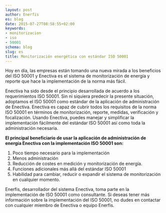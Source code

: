 ```yaml
---
layout: post
author: Enerfis
es: blog
date: 2015-07-27T08:58:55+02:00
keywords:
- monitorizacion
- iso
- 50001
schema: blog
slug: es
title: Monitorización energética con estándar ISO 50001
---
```


Hoy en día, las empresas están tomando una nueva mirada a los beneficios del ISO 50001 y Enectiva es el sistema de monitorización de energía y reporte que hace la implementación de la norma más fácil.

Enectiva ha sido desde el principio desarrollada de acuerdo a los requerimientos ISO 50001. Sin ni siquiera predecir la presente situación, adoptamos el ISO 50001 como estándar de la aplicación de administración de Enectiva. Enectiva es capaz de cubrir todos los requisitos de la norma ISO 50001 en términos de monitorización, reporte, medidas, verificación y focalización. Usando Enectiva, puedes manejar y simplificar la implementación fácilmente del estándar ISO 50001 así como toda la administración necesaria.

**El principal beneficiario de usar la aplicación de administración de energía Enectiva con la implementación ISO 50001 son:**

1. Poco tiempo necesario para la implementación
2. Menos administración
3. Reducción de costes en medición y monitorización de energía.
4. Funciones adicionales más allá del estándar ISO 50001
5. Habilidad para cambiar, reducir o expandir el sistema de monitorización en cualquier momento.

Enerfis, desarrollador del sistema Enectiva, toma parte en la implementación de ISO 50001 como consultante. Si deseas tener más información sobre la implementación del ISO 50001, no dudes en contactar con cualquier miembro de Enectiva o equipo Enerfis.
